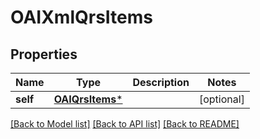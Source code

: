 # OAIXmlQrsItems

## Properties
Name | Type | Description | Notes
------------ | ------------- | ------------- | -------------
**self** | [**OAIQrsItems***](OAIQrsItems.md) |  | [optional] 

[[Back to Model list]](../README.md#documentation-for-models) [[Back to API list]](../README.md#documentation-for-api-endpoints) [[Back to README]](../README.md)


